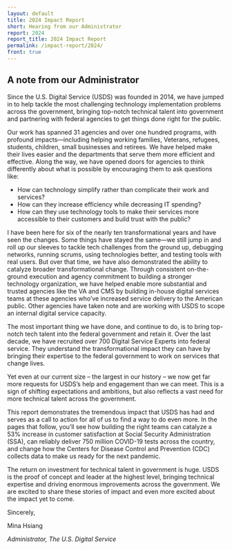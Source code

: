 ```yaml
---
layout: default
title: 2024 Impact Report
short: Hearing from our Administrator
report: 2024
report_title: 2024 Impact Report
permalink: /impact-report/2024/
front: true
---
```

## A note from our Administrator 

Since the U.S. Digital Service (USDS) was founded in 2014, we have jumped in to help tackle the most challenging technology implementation problems across the government, bringing top-notch technical talent into government and partnering with federal agencies to get things done right for the public.

Our work has spanned 31 agencies and over one hundred programs, with profound impacts—including helping working families, Veterans, refugees, students, children, small businesses and retirees. We have helped make their lives easier and the departments that serve them more efficient and effective. Along the way, we have opened doors for agencies to think differently about what is possible by encouraging them to ask questions like:

- How can technology simplify rather than complicate their work and services?
- How can they increase efficiency while decreasing IT spending?
- How can they use technology tools to make their services more accessible to their customers and build trust with the public?  

I have been here for six of the nearly ten transformational years and have seen the changes. Some things have stayed the same—we still jump in and roll up our sleeves to tackle tech challenges from the ground up, debugging networks, running scrums, using technologies better, and testing tools with real users. But over that time, we have also demonstrated the ability to catalyze broader transformational change. Through consistent on-the-ground execution and agency commitment to building a stronger technology organization, we have helped enable more substantial and trusted agencies like the VA and CMS by building in-house digital services teams at these agencies who’ve increased service delivery to the American public. Other agencies have taken note and are working with USDS to scope an internal digital service capacity. 

The most important thing we have done, and continue to do, is to bring top-notch tech talent into the federal government and retain it. Over the last decade, we have recruited over 700 Digital Service Experts into federal service. They understand the transformational impact they can have by bringing their expertise to the federal government to work on services that change lives. 

Yet even at our current size – the largest in our history – we now get far more requests for USDS’s help and engagement than we can meet. This is a sign of shifting expectations and ambitions, but also reflects a vast need for more technical talent across the government.

This report demonstrates the tremendous impact that USDS has had and serves as a call to action for all of us to find a way to do even more. In the pages that follow, you’ll see how building the right teams can catalyze a 53% increase in customer satisfaction at Social Security Administration (SSA), can reliably deliver 750 million COVID-19 tests across the country, and change how the Centers for Disease Control and Prevention (CDC) collects data to make us ready for the next pandemic. 

The return on investment for technical talent in government is huge. USDS is the proof of concept and leader at the highest level, bringing technical expertise and driving enormous improvements across the government. We are excited to share these stories of impact and even more excited about the impact yet to come.  

Sincerely, 

Mina Hsiang

*Administrator, The U.S. Digital Service* 

